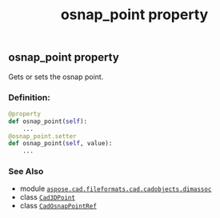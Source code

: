 ﻿---
title: osnap_point property
second_title: Aspose.CAD for Python via .NET API References
description: 
type: docs
weight: 160
url: /python-net/aspose.cad.fileformats.cad.cadobjects.dimassoc/cadosnappointref/osnap_point/
is_root: false
---

## osnap_point property


Gets or sets the osnap point.
### Definition:
```python
@property
def osnap_point(self):
    ...
@osnap_point.setter
def osnap_point(self, value):
    ...
```

### See Also
* module [`aspose.cad.fileformats.cad.cadobjects.dimassoc`](../../)
* class [`Cad3DPoint`](/cad/python-net/aspose.cad.fileformats.cad.cadobjects/cad3dpoint)
* class [`CadOsnapPointRef`](/cad/python-net/aspose.cad.fileformats.cad.cadobjects.dimassoc/cadosnappointref)
